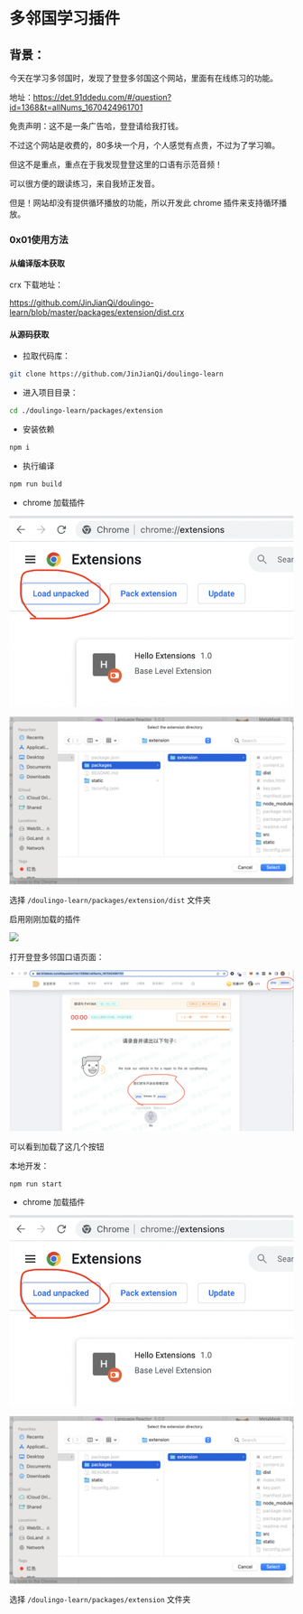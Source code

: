 # 多邻国学习插件

## 背景：

今天在学习多邻国时，发现了登登多邻国这个网站，里面有在线练习的功能。

地址：https://det.91ddedu.com/#/question?id=1368&t=allNums_1670424961701

免责声明：这不是一条广告哈，登登请给我打钱。

不过这个网站是收费的，80多块一个月，个人感觉有点贵，不过为了学习嘛。

但这不是重点，重点在于我发现登登这里的口语有示范音频！

可以很方便的跟读练习，来自我矫正发音。

但是！网站却没有提供循环播放的功能，所以开发此 chrome 插件来支持循环播放。

### 0x01使用方法

#### 从编译版本获取

crx 下载地址：

https://github.com/JinJianQi/doulingo-learn/blob/master/packages/extension/dist.crx

#### 从源码获取

- 拉取代码库：

```bash
git clone https://github.com/JinJianQi/doulingo-learn
```

- 进入项目目录：

```bash
cd ./doulingo-learn/packages/extension
```

- 安装依赖

```bash
npm i
```

- 执行编译

```bash
npm run build
```

- chrome 加载插件

![](./static/img1.png)

![](./static/img2.png)

选择 `/doulingo-learn/packages/extension/dist` 文件夹

启用刚刚加载的插件

![](./static/img3.png)

打开登登多邻国口语页面：

![](./static/img4.png)

可以看到加载了这几个按钮

本地开发：

```
npm run start
```

- chrome 加载插件

![](./static/img1.png)

![](./static/img2.png)

选择 `/doulingo-learn/packages/extension` 文件夹
